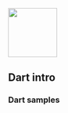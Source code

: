  <img src="https://encrypted-tbn0.gstatic.com/images?q=tbn:ANd9GcQo34SDViejNehanDKYxcQYKMhyHRgbyZGzJhSZU4r4aqIGmYVSVuS-jq6GvSKA5nQCy3M&usqp=CAU" width="100" height="100"/>

## Dart intro
### Dart samples
